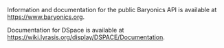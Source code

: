 Information and documentation for the public Baryonics API is available at https://www.baryonics.org.

Documentation for DSpace is available at https://wiki.lyrasis.org/display/DSPACE/Documentation.